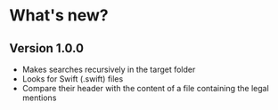 # What's new?

## Version 1.0.0

- Makes searches recursively in the target folder
- Looks for Swift (.swift) files
- Compare their header with the content of a file containing the legal mentions

